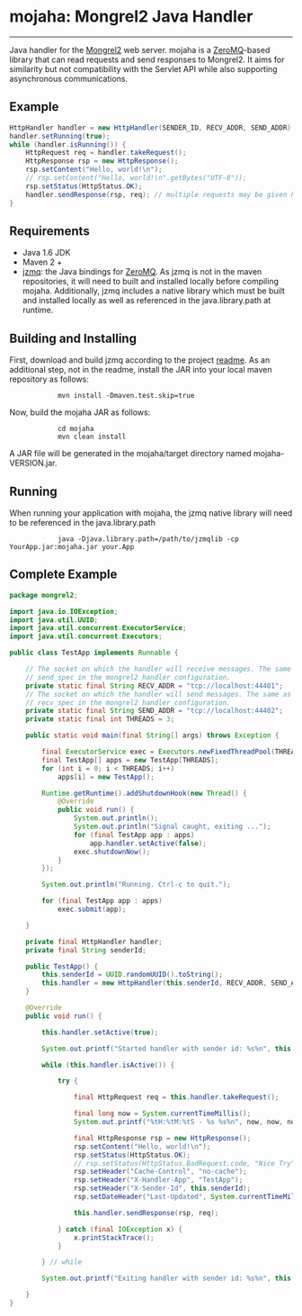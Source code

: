 # mojaha: Mongrel2 Java Handler
****
Java handler for the [Mongrel2](http://mongrel2.org/) web server.
mojaha is a [ZeroMQ](http://www.zeromq.org/)-based library that can read requests and send responses to Mongrel2.
It aims for similarity but not compatibility with the Servlet API while also supporting asynchronous communications.

## Example
```java
HttpHandler handler = new HttpHandler(SENDER_ID, RECV_ADDR, SEND_ADDR);
handler.setRunning(true);
while (handler.isRunning()) {
	HttpRequest req = handler.takeRequest();
	HttpResponse rsp = new HttpResponse();
	rsp.setContent("Hello, world!\n");
	// rsp.setContent("Hello, world!\n".getBytes("UTF-8"));
	rsp.setStatus(HttpStatus.OK);
	handler.sendResponse(rsp, req); // multiple requests may be given here
}
```
## Requirements
 - Java 1.6 JDK
 - Maven 2 +
 - [jzmq](https://github.com/zeromq/jzmq): the Java bindings for [ZeroMQ](http://www.zeromq.org/).
   As jzmq is not in the maven repositories, it will need to built and installed locally before compiling mojaha.
   Additionally, jzmq includes a native library which must be built and installed locally as well as referenced
   in the java.library.path at runtime.

## Building and Installing

First, download and build jzmq according to the project [readme](https://github.com/zeromq/jzmq#readme).
As an additional step, not in the readme, install the JAR into your local maven repository as follows:

				mvn install -Dmaven.test.skip=true
				
Now, build the mojaha JAR as follows:

                cd mojaha
                mvn clean install

A JAR file will be generated in the mojaha/target directory named mojaha-VERSION.jar.

## Running
When running your application with mojaha, the jzmq native library will need to be referenced in the java.library.path

                java -Djava.library.path=/path/to/jzmqlib -cp YourApp.jar:mojaha.jar your.App

## Complete Example
```java
package mongrel2;

import java.io.IOException;
import java.util.UUID;
import java.util.concurrent.ExecutorService;
import java.util.concurrent.Executors;

public class TestApp implements Runnable {

	// The socket on which the handler will receive messages. The same as the
	// send_spec in the mongrel2 handler configuration.
	private static final String RECV_ADDR = "tcp://localhost:44401";
	// The socket on which the handler will send messages. The same as the
	// recv_spec in the mongrel2 handler configuration.
	private static final String SEND_ADDR = "tcp://localhost:44402";
	private static final int THREADS = 3;

	public static void main(final String[] args) throws Exception {

		final ExecutorService exec = Executors.newFixedThreadPool(THREADS);
		final TestApp[] apps = new TestApp[THREADS];
		for (int i = 0; i < THREADS; i++)
			apps[i] = new TestApp();

		Runtime.getRuntime().addShutdownHook(new Thread() {
			@Override
			public void run() {
				System.out.println();
				System.out.println("Signal caught, exiting ...");
				for (final TestApp app : apps)
					app.handler.setActive(false);
				exec.shutdownNow();
			}
		});

		System.out.println("Running. Ctrl-c to quit.");

		for (final TestApp app : apps)
			exec.submit(app);

	}

	private final HttpHandler handler;
	private final String senderId;

	public TestApp() {
		this.senderId = UUID.randomUUID().toString();
		this.handler = new HttpHandler(this.senderId, RECV_ADDR, SEND_ADDR);
	}

	@Override
	public void run() {

		this.handler.setActive(true);

		System.out.printf("Started handler with sender id: %s%n", this.senderId);

		while (this.handler.isActive()) {

			try {

				final HttpRequest req = this.handler.takeRequest();

				final long now = System.currentTimeMillis();
				System.out.printf("%tH:%tM:%tS - %s %s%n", now, now, now, this.senderId, req.getRequestURL());

				final HttpResponse rsp = new HttpResponse();
				rsp.setContent("Hello, world!\n");
				rsp.setStatus(HttpStatus.OK);
				// rsp.setStatus(HttpStatus.BadRequest.code, "Nice Try");
				rsp.setHeader("Cache-Control", "no-cache");
				rsp.setHeader("X-Handler-App", "TestApp");
				rsp.setHeader("X-Sender-Id", this.senderId);
				rsp.setDateHeader("Last-Updated", System.currentTimeMillis());

				this.handler.sendResponse(rsp, req);

			} catch (final IOException x) {
				x.printStackTrace();
			}

		} // while

		System.out.printf("Exiting handler with sender id: %s%n", this.senderId);

	}
}
```
